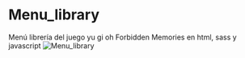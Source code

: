 # Menu_library
Menú librería del juego yu gi oh Forbidden Memories en html, sass y javascript
![Menu_library](https://user-images.githubusercontent.com/40966311/106945913-2d74e680-6707-11eb-9304-e54c2555329c.jpg)

